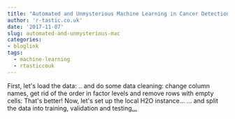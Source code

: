 ```yaml
---
title: "Automated and Unmysterious Machine Learning in Cancer Detection"
author: 'r-tastic.co.uk'
date: '2017-11-07'
slug: automated-and-unmysterious-mac
categories:
- bloglink
tags:
  - machine-learning
  - rtasticcouk
---
```


First, let's load the data: .. and do some data cleaning: change column names, get rid of the order in factor levels and remove rows with empty cells: That's better! Now, let's set up the local H2O instance... ... and split the data into training, validation and testing[... <i class="fas fa-external-link-alt"></i>](https://r-tastic.co.uk/post/automated-and-unmysterious-machine-learning-in-cancer-detection/)

